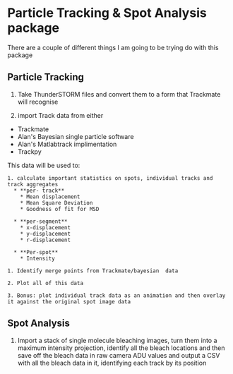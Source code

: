 # Particle Tracking & Spot Analysis package

There are a couple of different things I am going to be trying do with this package

## Particle Tracking

1. Take ThunderSTORM files and convert them to a form that Trackmate will recognise

1. import Track data from either
  * Trackmate
  * Alan's Bayesian single particle software
  * Alan's Matlabtrack implimentation
  * Trackpy

  This data will be used to:

    1. calculate important statistics on spots, individual tracks and track aggregates
      * **per- track**
        * Mean displacement
        * Mean Square Deviation
        * Goodness of fit for MSD

      * **per-segment**
        * x-displacement
        * y-displacement
        * r-displacement

      * **Per-spot**
        * Intensity

    1. Identify merge points from Trackmate/bayesian  data

    2. Plot all of this data

    3. Bonus: plot individual track data as an animation and then overlay it against the original spot image data

## Spot Analysis
1. Import a stack of single molecule bleaching images, turn them into a maximum intensity projection, identify all the bleach locations and then save off the bleach data in raw camera ADU values and output a CSV with all the bleach data in it, identifying each track by its position
